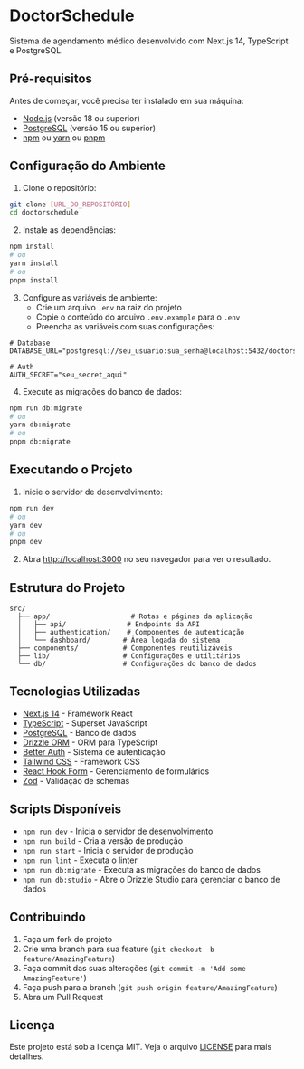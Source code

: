 # DoctorSchedule

Sistema de agendamento médico desenvolvido com Next.js 14, TypeScript e PostgreSQL.

## Pré-requisitos

Antes de começar, você precisa ter instalado em sua máquina:

- [Node.js](https://nodejs.org/) (versão 18 ou superior)
- [PostgreSQL](https://www.postgresql.org/) (versão 15 ou superior)
- [npm](https://www.npmjs.com/) ou [yarn](https://yarnpkg.com/) ou [pnpm](https://pnpm.io/)

## Configuração do Ambiente

1. Clone o repositório:

```bash
git clone [URL_DO_REPOSITÓRIO]
cd doctorschedule
```

2. Instale as dependências:

```bash
npm install
# ou
yarn install
# ou
pnpm install
```

3. Configure as variáveis de ambiente:
   - Crie um arquivo `.env` na raiz do projeto
   - Copie o conteúdo do arquivo `.env.example` para o `.env`
   - Preencha as variáveis com suas configurações:

```env
# Database
DATABASE_URL="postgresql://seu_usuario:sua_senha@localhost:5432/doctorschedule"

# Auth
AUTH_SECRET="seu_secret_aqui"
```

4. Execute as migrações do banco de dados:

```bash
npm run db:migrate
# ou
yarn db:migrate
# ou
pnpm db:migrate
```

## Executando o Projeto

1. Inicie o servidor de desenvolvimento:

```bash
npm run dev
# ou
yarn dev
# ou
pnpm dev
```

2. Abra [http://localhost:3000](http://localhost:3000) no seu navegador para ver o resultado.

## Estrutura do Projeto

```
src/
  ├── app/                    # Rotas e páginas da aplicação
  │   ├── api/               # Endpoints da API
  │   ├── authentication/    # Componentes de autenticação
  │   └── dashboard/        # Área logada do sistema
  ├── components/           # Componentes reutilizáveis
  ├── lib/                  # Configurações e utilitários
  └── db/                   # Configurações do banco de dados
```

## Tecnologias Utilizadas

- [Next.js 14](https://nextjs.org/) - Framework React
- [TypeScript](https://www.typescriptlang.org/) - Superset JavaScript
- [PostgreSQL](https://www.postgresql.org/) - Banco de dados
- [Drizzle ORM](https://orm.drizzle.team/) - ORM para TypeScript
- [Better Auth](https://better-auth.com/) - Sistema de autenticação
- [Tailwind CSS](https://tailwindcss.com/) - Framework CSS
- [React Hook Form](https://react-hook-form.com/) - Gerenciamento de formulários
- [Zod](https://zod.dev/) - Validação de schemas

## Scripts Disponíveis

- `npm run dev` - Inicia o servidor de desenvolvimento
- `npm run build` - Cria a versão de produção
- `npm run start` - Inicia o servidor de produção
- `npm run lint` - Executa o linter
- `npm run db:migrate` - Executa as migrações do banco de dados
- `npm run db:studio` - Abre o Drizzle Studio para gerenciar o banco de dados

## Contribuindo

1. Faça um fork do projeto
2. Crie uma branch para sua feature (`git checkout -b feature/AmazingFeature`)
3. Faça commit das suas alterações (`git commit -m 'Add some AmazingFeature'`)
4. Faça push para a branch (`git push origin feature/AmazingFeature`)
5. Abra um Pull Request

## Licença

Este projeto está sob a licença MIT. Veja o arquivo [LICENSE](LICENSE) para mais detalhes.
